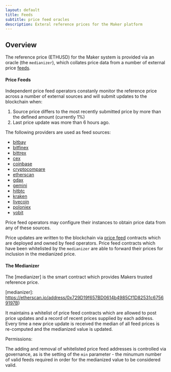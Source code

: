 ```yaml
---
layout: default
title: Feeds
subtitle: price feed oracles
description: Exteral reference prices for the Maker platform
---
```


## Overview

The reference price (ETHUSD) for the Maker system is provided via an oracle
(the `medianizer`), which collates price data from a number of external price
[feeds](https://makerdao.com/feeds/).

#### Price Feeds

Independent price feed operators constanly monitor the reference price across a
number of external sources and will submit updates to the blockchain when:

1. Source price differs to the most recently submitted price by more than
   the defined amount (currently 1%)
2. Last price update was more than 6 hours ago.

The following providers are used as feed sources:

- [bitbay](https://bitbay.net)
- [bitfinex](https://bitfinex.com)
- [bittrex](https://bittrex.com)
- [cex](https://cex.io)
- [coinbase](https://coinbase.com)
- [cryptocompare](https://cryptocompare.com)
- [etherscan](https://etherscan.io)
- [gdax](https://gdax.com)
- [gemini](https://gemini.com)
- [hitbtc](https://hitbtc.com)
- [kraken](https://kraken.com)
- [livecoin](https://livecoin.net)
- [poloniex](https://poloniex.com)
- [yobit](https://yobit.net)

Price feed operators may configure their instances to obtain price data from any
of these sources.

Price updates are written to the blockchain via [price feed] contracts which
are deployed and owned by feed operators. Price feed contracts which have been
whitelisted by the `medianizer` are able to forward their prices for inclusion in
the medianized price.

[price feed]: https://github/com/makerdao/price-feed

#### The Medianizer

The [medianizer] is the smart contract which provides Makers trusted reference price.

[medianizer]: https://etherscan.io/address/0x729D19f657BD0614b4985Cf1D82531c67569197B)

It maintains a whitelist of price feed contracts which are allowed to post
price updates and a record of recent prices supplied by each address. Every
time a new price update is received the median of all feed prices is
re-computed and the medianized value is updated.

Permissions:

The adding and removal of whitelisted price feed addresses is controlled via
governance, as is the setting of the `min` parameter - the minumum number of
valid feeds required in order for the medianized value to be considered valid.
